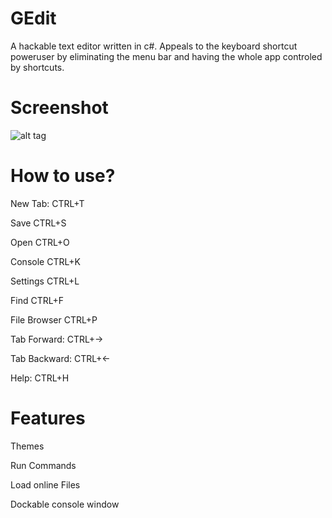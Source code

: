 # GEdit
A hackable text editor written in c#. Appeals to the keyboard shortcut poweruser by eliminating the menu bar and having the whole app controled by shortcuts.

# Screenshot
![alt tag](http://i.imgur.com/uYSj0WC.png)

# How to use?
New Tab:      CTRL+T

Save          CTRL+S

Open          CTRL+O

Console       CTRL+K

Settings      CTRL+L

Find          CTRL+F

File Browser  CTRL+P

Tab Forward:  CTRL+→

Tab Backward: CTRL+←

Help:         CTRL+H

# Features

Themes

Run Commands

Load online Files

Dockable console window
